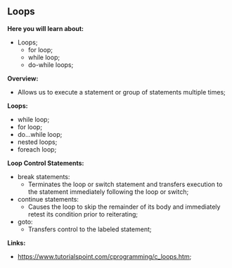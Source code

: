 ## Loops

**Here you will learn about:**

- Loops;
    - for loop;
    - while loop;
    - do-while loops;
 
**Overview:**

- Allows us to execute a statement or group of statements multiple times;

**Loops:**

- while loop;
- for loop;
- do...while loop;
- nested loops;
- foreach loop;

**Loop Control Statements:**

- break statements:
    - Terminates the loop or switch statement and transfers execution to the statement immediately following the loop or switch;
- continue statements:
    - Causes the loop to skip the remainder of its body and immediately retest its condition prior to reiterating;
- goto:
    - Transfers control to the labeled statement;

**Links:**

- https://www.tutorialspoint.com/cprogramming/c_loops.htm;
